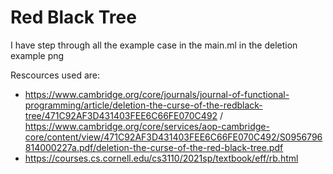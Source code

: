 # Red Black Tree

I have step through all the example case in the main.ml in the deletion example png

Rescources used are: 
- https://www.cambridge.org/core/journals/journal-of-functional-programming/article/deletion-the-curse-of-the-redblack-tree/471C92AF3D431403FEE6C66FE070C492 / https://www.cambridge.org/core/services/aop-cambridge-core/content/view/471C92AF3D431403FEE6C66FE070C492/S0956796814000227a.pdf/deletion-the-curse-of-the-red-black-tree.pdf 
- https://courses.cs.cornell.edu/cs3110/2021sp/textbook/eff/rb.html 